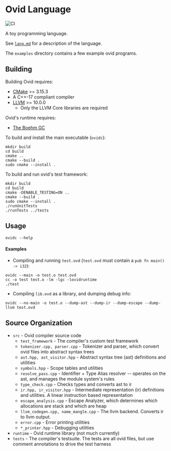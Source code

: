 # Ovid Language
![CI](https://github.com/edwardwawrzynek/ovid/workflows/CI/badge.svg)

A toy programming language.

See [`lang.md`](https://github.com/edwardwawrzynek/ovid/blob/master/lang.md) for a description of the language.

The `examples` directory contains a few example ovid programs.

## Building

Building Ovid requires:
- [CMake](https://cmake.org) >= 3.15.3
- A C++-17 compliant compiler
- [LLVM](https://llvm.org/) >= 10.0.0
    - Only the LLVM Core libraries are required
    
Ovid's runtime requires:
- [The Boehm GC](https://github.com/ivmai/bdwgc)

To build and install the main executable (`ovidc`):
```
mkdir build
cd build
cmake ..
cmake --build .
sudo cmake --install .
```

To build and run ovid's test framework:
```
mkdir build
cd build
cmake -DENABLE_TESTING=ON ..
cmake --build .
sudo cmake --install .
./runUnitTests
./runTests ../tests
```

## Usage
```ovidc --help```

#### Examples
* Compiling and running `test.ovd` (`test.ovd` must contain a `pub fn main() -> i32`):

```
ovidc --main -o test.o test.ovd
cc -o test test.o -lm -lgc -lovidruntime
./test
```

* Compiling `lib.ovd` as a library, and dumping debug info:
```
ovidc --no-main -o test.o --dump-ast --dump-ir --dump-escape --dump-llvm test.ovd 
```

## Source Organization
* `src` - Ovid compiler source code
    * `test_framework` - The compiler's custom test framework
    * `tokenizer.cpp, parser.cpp` - Tokenizer and parser, which convert ovid files into abstract syntax trees
    * `ast.hpp, ast_visitor.hpp` - Abstract syntax tree (ast) definitions and utilities
    * `symbols.hpp` - Scope tables and utilities
    * `resolve_pass.cpp` - Identifier + Type Alias resolver -- operates on the ast, and manages the module system's rules
    * `type_check.cpp` - Checks types and converts ast to ir
    * `ir.hpp, ir_visitor.hpp` - Intermediate representation (ir) definitions and utilities. A linear instruction based representation
    * `escape_analysis.cpp` - Escape Analyzer, which determines which allocations are stack and which are heap
    * `llvm_codegen.cpp, name_mangle.cpp` - The llvm backend. Converts ir to llvm output.
    * `error.cpp` - Error printing utilities
    * `*_printer.hpp` - Debugging utilities
* `runtime` - Ovid runtime library (not much currently)
* `tests` - The compiler's testsuite. The tests are all ovid files, but use comment annotations to drive the test harness
